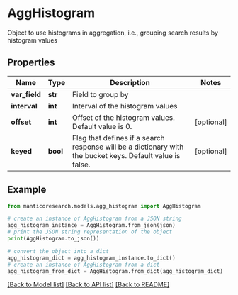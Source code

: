 # AggHistogram

Object to use histograms in aggregation, i.e., grouping search results by histogram values

## Properties

Name | Type | Description | Notes
------------ | ------------- | ------------- | -------------
**var_field** | **str** | Field to group by | 
**interval** | **int** | Interval of the histogram values | 
**offset** | **int** | Offset of the histogram values. Default value is 0. | [optional] 
**keyed** | **bool** | Flag that defines if a search response will be a dictionary with the bucket keys. Default value is false. | [optional] 

## Example

```python
from manticoresearch.models.agg_histogram import AggHistogram

# create an instance of AggHistogram from a JSON string
agg_histogram_instance = AggHistogram.from_json(json)
# print the JSON string representation of the object
print(AggHistogram.to_json())

# convert the object into a dict
agg_histogram_dict = agg_histogram_instance.to_dict()
# create an instance of AggHistogram from a dict
agg_histogram_from_dict = AggHistogram.from_dict(agg_histogram_dict)
```
[[Back to Model list]](../README.md#documentation-for-models) [[Back to API list]](../README.md#documentation-for-api-endpoints) [[Back to README]](../README.md)


